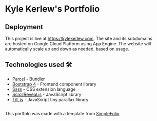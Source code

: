 # Kyle Kerlew's Portfolio

## Deployment

This project is live at https://kylekerlew.com. The site and its subdomains are hosted on Google Cloud Platform using App Engine. The website will automatically scale up and down as needed, based on usage.
                   

## Technologies used 🛠️
- [Parcel](https://parceljs.org/) - Bundler
- [Bootstrap 4](https://getbootstrap.com/docs/4.3/getting-started/introduction/) - Frontend component library
- [Sass](https://sass-lang.com/documentation) - CSS extension language
- [ScrollReveal.js](https://scrollrevealjs.org/) - JavaScript library
- [Tilt.js](https://gijsroge.github.io/tilt.js/) - JavaScript tiny parallax library

## 
This portfolo was made with a template from [SimpleFolio](https://github.com/cobiwave/simplefolio)